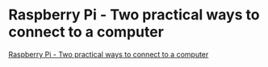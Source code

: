 # Raspberry Pi - Two practical ways to connect to a computer
[Raspberry Pi - Two practical ways to connect to a computer](https://aiwithcloud.com/2022/09/19/raspberry_pi___two_practical_ways_to_connect_to_a_computer/)